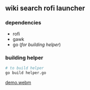 ## wiki search rofi launcher

### dependencies
-   rofi
-   gawk
-   go (*for building helper*)

### building helper
```bash
# to build helper
go build helper.go
```
[demo.webm](https://user-images.githubusercontent.com/78869105/189954772-29af4b3e-aa1d-4674-a0ae-04b9c4642b5f.webm)
